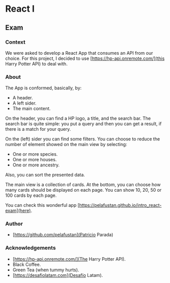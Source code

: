 # React I

## Exam

### Context

We were asked to develop a React App that consumes an API from our choice. For this project, I decided to use [https://hp-api.onremote.com/](this Harry Potter API) to deal with.

### About 

The App is conformed, basically, by:
* A header.
* A left sider.
* The main content.

On the header, you can find a HP logo, a title, and the search bar. The search bar is quite simple: you put a query and then you can get a result, if there is a match for your query.

On the (left) sider you can find some filters. You can choose to reduce the number of element showed on the main view by selecting:
* One or more species.
* One or more houses.
* One or more ancestry.

Also, you can sort the presented data.

The main view is a collection of cards. At the bottom, you can choose how many cards should be displayed on each page. You can show 10, 20, 50 or 100 cards by each page.

You can check this wonderful app [https://pelafustan.github.io/intro_react-exam](here).

### Author

* [https://github.com/pelafustan](Patricio Parada)

### Acknowledgements

* [https://hp-api.onremote.com/](The Harry Potter API).
* Black Coffee.
* Green Tea (when tummy hurts).
* [https://desafiolatam.com](Desafío Latam).
